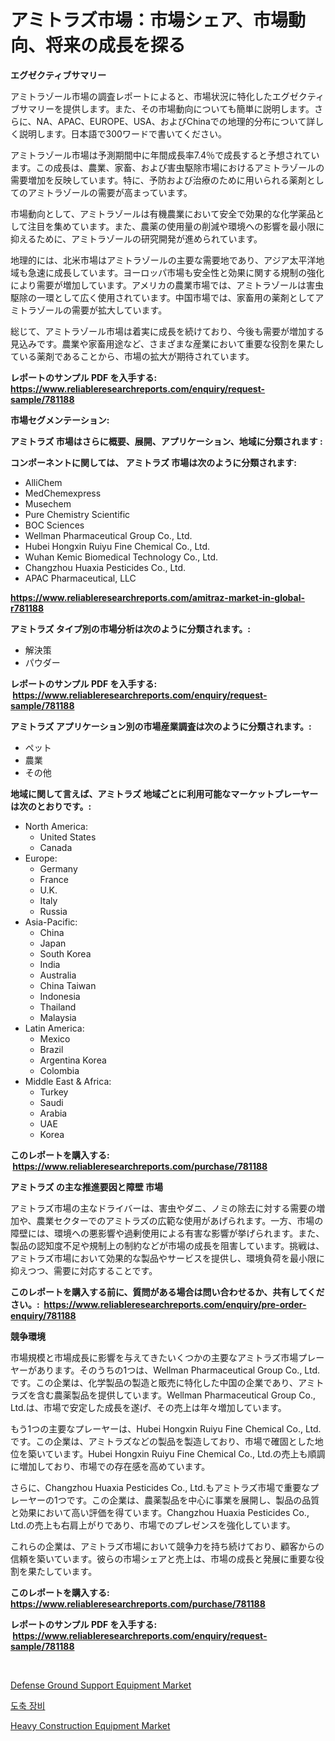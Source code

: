 <p><h1>アミトラズ市場：市場シェア、市場動向、将来の成長を探る</h1></p><p><strong>エグゼクティブサマリー</strong></p>
<p><p>アミトラゾール市場の調査レポートによると、市場状況に特化したエグゼクティブサマリーを提供します。また、その市場動向についても簡単に説明します。さらに、NA、APAC、EUROPE、USA、およびChinaでの地理的分布について詳しく説明します。日本語で300ワードで書いてください。</p><p>アミトラゾール市場は予測期間中に年間成長率7.4％で成長すると予想されています。この成長は、農業、家畜、および害虫駆除市場におけるアミトラゾールの需要増加を反映しています。特に、予防および治療のために用いられる薬剤としてのアミトラゾールの需要が高まっています。</p><p>市場動向として、アミトラゾールは有機農業において安全で効果的な化学薬品として注目を集めています。また、農薬の使用量の削減や環境への影響を最小限に抑えるために、アミトラゾールの研究開発が進められています。</p><p>地理的には、北米市場はアミトラゾールの主要な需要地であり、アジア太平洋地域も急速に成長しています。ヨーロッパ市場も安全性と効果に関する規制の強化により需要が増加しています。アメリカの農業市場では、アミトラゾールは害虫駆除の一環として広く使用されています。中国市場では、家畜用の薬剤としてアミトラゾールの需要が拡大しています。</p><p>総じて、アミトラゾール市場は着実に成長を続けており、今後も需要が増加する見込みです。農業や家畜用途など、さまざまな産業において重要な役割を果たしている薬剤であることから、市場の拡大が期待されています。</p></p>
<p><strong>レポートのサンプル PDF を入手する: <a href="https://www.reliableresearchreports.com/enquiry/request-sample/781188">https://www.reliableresearchreports.com/enquiry/request-sample/781188</a></strong></p>
<p><strong>市場セグメンテーション:</strong></p>
<p><strong> アミトラズ 市場はさらに概要、展開、アプリケーション、地域に分類されます :</strong></p>
<p><strong>コンポーネントに関しては、 アミトラズ 市場は次のように分類されます: &nbsp;</strong></p>
<p><ul><li>AlliChem</li><li>MedChemexpress</li><li>Musechem</li><li>Pure Chemistry Scientific</li><li>BOC Sciences</li><li>Wellman Pharmaceutical Group Co., Ltd.</li><li>Hubei Hongxin Ruiyu Fine Chemical Co., Ltd.</li><li>Wuhan Kemic Biomedical Technology Co., Ltd.</li><li>Changzhou Huaxia Pesticides Co., Ltd.</li><li>APAC Pharmaceutical, LLC</li></ul></p>
<p><strong><a href="https://www.reliableresearchreports.com/amitraz-market-in-global-r781188">https://www.reliableresearchreports.com/amitraz-market-in-global-r781188</a></strong></p>
<p><strong> アミトラズ タイプ別の市場分析は次のように分類されます。:</strong></p>
<p><ul><li>解決策</li><li>パウダー</li></ul></p>
<p><strong>レポートのサンプル PDF を入手する: &nbsp;<a href="https://www.reliableresearchreports.com/enquiry/request-sample/781188">https://www.reliableresearchreports.com/enquiry/request-sample/781188</a></strong></p>
<p><strong> アミトラズ アプリケーション別の市場産業調査は次のように分類されます。:</strong></p>
<p><ul><li>ペット</li><li>農業</li><li>その他</li></ul></p>
<p><strong>地域に関して言えば、アミトラズ 地域ごとに利用可能なマーケットプレーヤーは次のとおりです。:</strong></p>
<p><ul>
    <li>
        North America:
        <ul>
            <li>United States</li>
            <li>Canada</li>
        </ul>
    </li>
    <li>
        Europe:
        <ul>
            <li>Germany</li>
            <li>France</li>
            <li>U.K.</li>
            <li>Italy</li>
            <li>Russia</li>
        </ul>
    </li>
    <li>
        Asia-Pacific:
        <ul>
            <li>China</li>
            <li>Japan</li>
            <li>South Korea</li>
            <li>India</li>
            <li>Australia</li>
            <li>China Taiwan</li>
            <li>Indonesia</li>
            <li>Thailand</li>
            <li>Malaysia</li>
        </ul>
    </li>
    <li>
        Latin America:
        <ul>
            <li>Mexico</li>
            <li>Brazil</li>
            <li>Argentina Korea</li>
            <li>Colombia</li>
        </ul>
    </li>
    <li>
        Middle East & Africa:
        <ul>
            <li>Turkey</li>
            <li>Saudi</li>
            <li>Arabia</li>
            <li>UAE</li>
            <li>Korea</li>
        </ul>
    </li>
    </ul></p>
<p><strong>このレポートを購入する: &nbsp;<a href="https://www.reliableresearchreports.com/purchase/781188">https://www.reliableresearchreports.com/purchase/781188</a></strong></p>
<p><strong>アミトラズ の主な推進要因と障壁 市場</strong></p>
<p><p>アミトラズ市場の主なドライバーは、害虫やダニ、ノミの除去に対する需要の増加や、農業セクターでのアミトラズの広範な使用があげられます。一方、市場の障壁には、環境への悪影響や過剰使用による有害な影響が挙げられます。また、製品の認知度不足や規制上の制約などが市場の成長を阻害しています。挑戦は、アミトラズ市場において効果的な製品やサービスを提供し、環境負荷を最小限に抑えつつ、需要に対応することです。</p></p>
<p><strong>このレポートを購入する前に、質問がある場合は問い合わせるか、共有してください。:&nbsp; <a href="https://www.reliableresearchreports.com/enquiry/pre-order-enquiry/781188">https://www.reliableresearchreports.com/enquiry/pre-order-enquiry/781188</a></strong></p>
<p><strong>競争環境</strong></p>
<p><p>市場規模と市場成長に影響を与えてきたいくつかの主要なアミトラズ市場プレーヤーがあります。そのうちの1つは、Wellman Pharmaceutical Group Co., Ltd.です。この企業は、化学製品の製造と販売に特化した中国の企業であり、アミトラズを含む農薬製品を提供しています。Wellman Pharmaceutical Group Co., Ltd.は、市場で安定した成長を遂げ、その売上は年々増加しています。</p><p>もう1つの主要なプレーヤーは、Hubei Hongxin Ruiyu Fine Chemical Co., Ltd.です。この企業は、アミトラズなどの製品を製造しており、市場で確固とした地位を築いています。Hubei Hongxin Ruiyu Fine Chemical Co., Ltd.の売上も順調に増加しており、市場での存在感を高めています。</p><p>さらに、Changzhou Huaxia Pesticides Co., Ltd.もアミトラズ市場で重要なプレーヤーの1つです。この企業は、農薬製品を中心に事業を展開し、製品の品質と効果において高い評価を得ています。Changzhou Huaxia Pesticides Co., Ltd.の売上も右肩上がりであり、市場でのプレゼンスを強化しています。</p><p>これらの企業は、アミトラズ市場において競争力を持ち続けており、顧客からの信頼を築いています。彼らの市場シェアと売上は、市場の成長と発展に重要な役割を果たしています。</p></p>
<p><strong>このレポートを購入する: &nbsp; <a href="https://www.reliableresearchreports.com/purchase/781188">https://www.reliableresearchreports.com/purchase/781188</a></strong></p>
<p><strong>レポートのサンプル PDF を入手する: &nbsp;<a href="https://www.reliableresearchreports.com/enquiry/request-sample/781188">https://www.reliableresearchreports.com/enquiry/request-sample/781188</a></strong><strong></strong></p>
<p>&nbsp;</p>
<p><p><a href="https://github.com/singletonthaxterkelliehr2df/Market-Research-Report-List-2/blob/main/defense-ground-support-equipment-market.md">Defense Ground Support Equipment Market</a></p><p><a href="https://github.com/sammyUltyylrich9067856/Market-Research-Report-List-1/blob/main/655467330480.md">도축 장비</a></p><p><a href="https://github.com/kufem1/Market-Research-Report-List-2/blob/main/heavy-construction-equipment-market.md">Heavy Construction Equipment Market</a></p></p>